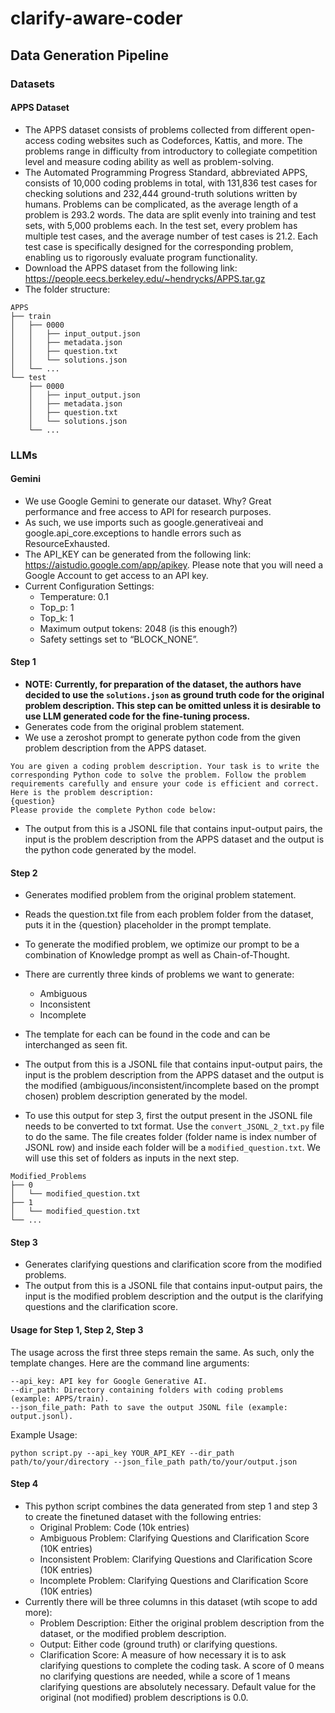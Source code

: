 # clarify-aware-coder

## Data Generation Pipeline

### Datasets
#### APPS Dataset
- The APPS dataset consists of problems collected from different open-access coding websites such as Codeforces, Kattis, and more. The problems range in difficulty from introductory to collegiate competition level and measure coding ability as well as problem-solving. 
- The Automated Programming Progress Standard, abbreviated APPS, consists of 10,000 coding problems in total, with 131,836 test cases for checking solutions and 232,444 ground-truth solutions written by humans. Problems can be complicated, as the average length of a problem is 293.2 words. The data are split evenly into training and test sets, with 5,000 problems each. In the test set, every problem has multiple test cases, and the average number of test cases is 21.2. Each test case is specifically designed for the corresponding problem, enabling us to rigorously evaluate program functionality.
- Download the APPS dataset from the following link: https://people.eecs.berkeley.edu/~hendrycks/APPS.tar.gz
- The folder structure:
```
APPS
├── train
│   ├── 0000
│   │   ├── input_output.json
│   │   ├── metadata.json
│   │   ├── question.txt
│   │   └── solutions.json
│   └── ...
└── test
    ├── 0000
    │   ├── input_output.json
    │   ├── metadata.json
    │   ├── question.txt
    │   └── solutions.json
    └── ...

```

### LLMs
#### Gemini
- We use Google Gemini to generate our dataset. Why? Great performance and free access to API for research purposes.
- As such, we use imports such as google.generativeai and google.api_core.exceptions to handle errors such as ResourceExhausted.
- The API_KEY can be generated from the following link: https://aistudio.google.com/app/apikey. Please note that you will need a Google Account to get access to an API key.
- Current Configuration Settings:
    - Temperature: 0.1
    - Top_p: 1
    - Top_k: 1
    - Maximum output tokens: 2048 (is this enough?)
    - Safety settings set to “BLOCK_NONE”.

#### Step 1
- **NOTE: Currently, for preparation of the dataset, the authors have decided to use the `solutions.json` as ground truth code for the original problem description. This step can be omitted unless it is desirable to use LLM generated code for the fine-tuning process.**
- Generates code from the original problem statement.
- We use a zeroshot prompt to generate python code from the given problem description from the APPS dataset. 
```
You are given a coding problem description. Your task is to write the corresponding Python code to solve the problem. Follow the problem requirements carefully and ensure your code is efficient and correct. Here is the problem description:
{question}
Please provide the complete Python code below:
```
- The output from this is a JSONL file that contains input-output pairs, the input is the problem description from the APPS dataset and the output is the python code generated by the model.

#### Step 2

- Generates modified problem from the original problem statement.
- Reads the question.txt file from each problem folder from the dataset, puts it in the {question} placeholder in the prompt template.
- To generate the modified problem, we optimize our prompt to be a combination of Knowledge prompt as well as Chain-of-Thought.
- There are currently three kinds of problems we want to generate:
    - Ambiguous
    - Inconsistent
    - Incomplete
- The template for each can be found in the code and can be interchanged as seen fit.
- The output from this is a JSONL file that contains input-output pairs, the input is the problem description from the APPS dataset and the output is the modified (ambiguous/inconsistent/incomplete based on the prompt chosen) problem description generated by the model.

- To use this output for step 3, first the output present in the JSONL file needs to be converted to txt format. Use the `convert_JSONL_2_txt.py` file to do the same. The file creates folder (folder name is index number of JSONL row) and inside each folder will be a `modified_question.txt`. We will use this set of folders as inputs in the next step.

```
Modified_Problems
├── 0
│   └── modified_question.txt
├── 1
│   └── modified_question.txt
└── ...

```

#### Step 3

- Generates clarifying questions and clarification score from the modified problems.
- The output from this is a JSONL file that contains input-output pairs, the input is the modified problem description and the output is the clarifying questions and the clarification score.

#### Usage for Step 1, Step 2, Step 3

The usage across the first three steps remain the same. As such, only the template changes. Here are the command line arguments:

```
--api_key: API key for Google Generative AI.
--dir_path: Directory containing folders with coding problems (example: APPS/train).
--json_file_path: Path to save the output JSONL file (example: output.jsonl).
```

Example Usage:

```
python script.py --api_key YOUR_API_KEY --dir_path path/to/your/directory --json_file_path path/to/your/output.json
```

#### Step 4

- This python script combines the data generated from step 1 and step 3 to create the finetuned dataset with the following entries:
    - Original Problem: Code (10k entries)
    - Ambiguous Problem: Clarifying Questions and Clarification Score (10K entries)
    - Inconsistent Problem: Clarifying Questions and Clarification Score (10K entries)
    - Incomplete Problem: Clarifying Questions and Clarification Score (10K entries)
- Currently there will be three columns in this dataset (wtih scope to add more):
    - Problem Description: Either the original problem description from the dataset, or the modified problem description.
    - Output: Either code (ground truth) or clarifying questions.
    - Clarification Score: A measure of how necessary it is to ask clarifying questions to complete the coding task. A score of 0 means no clarifying questions are needed, while a score of 1 means clarifying questions are absolutely necessary. Default value for the original (not modified) problem descriptions is 0.0.